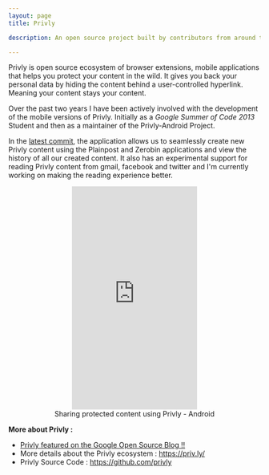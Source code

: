 ```yaml
---
layout: page
title: Privly

description: An open source project built by contributors from around the world, that helps you protect your content in the wild. It gives you more than privacy, it gives you security and enables you to protect your content from being exposed in the long run. 

---
```


Privly is open source ecosystem of browser extensions, mobile applications that helps you protect your content in the wild. It gives you back your personal data by hiding the content behind a user-controlled hyperlink. Meaning your content stays your content.

Over the past two years I have been actively involved with the development of the mobile versions of Privly. Initially as a _Google Summer of Code 2013_ Student and then as a maintainer of the Privly-Android Project.  

In the [latest commit](https://github.com/privly/privly-android/tree/21351ed05eba07ed433a8dd1a57cdbebae79aece), the application allows us to seamlessly create new Privly content using the Plainpost and Zerobin applications and view the history of all our created content. It also has an experimental support for reading Privly content from gmail, facebook and twitter and I'm currently working on making the reading experience better. 


<p align="center">
	<iframe src="https://player.vimeo.com/video/142352454?color=ff9933" width="250" height="445" frameborder="0" webkitallowfullscreen mozallowfullscreen allowfullscreen></iframe>
	<br>
	Sharing protected content using Privly - Android
</p>

<strong>More about Privly : </strong>

* [Privly featured on the Google Open Source Blog !!](http://google-opensource.blogspot.sg/2014/12/google-summer-of-code-wrap-up-privly.html)
* More details about the Privly ecosystem :  <https://priv.ly/> 
* Privly Source Code : <https://github.com/privly>
